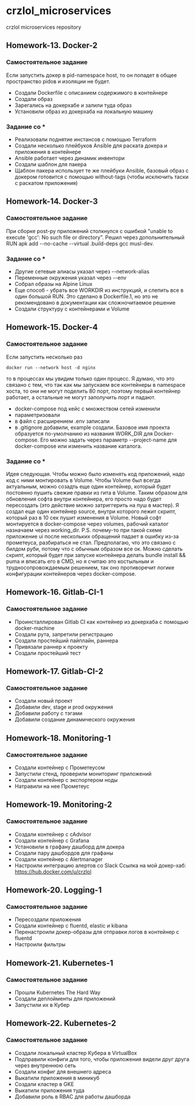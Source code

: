 # crzlol_microservices
crzlol microservices repository

## Homework-13. Docker-2
### Самостоятельное задание
Если запустить докер в pid-namespace host, то он попадет в общее пространство pidов и изоляции не будет.
 - Создали Dockerfile с описанием содержимого в контейнере
 - Создали образ
 - Зарегались на докерхабе и залили туда образ
 - Установили образ из докерхаба на локальную машину

### Задание со *
 - Реализовали поднятие инстансов с помощью Terraform
 - Создали несколько плейбуков Ansible для раската докера и приложения в контейнере
 - Ansible работает через динамик инвентори
 - Создали шаблон для пакера
 - Щаблон пакера использует те же плейбуки Ansible, базовый образ с докером готовится с помощью without-tags (чтобы исключить таски с раскатом приложения)

## Homework-14. Docker-3
### Самостоятельное задание
При сборке post-py приложений столкнулся с ошибкой "unable to execute 'gcc': No such file or directory".
Решил через допольнительный RUN apk add --no-cache --virtual .build-deps gcc musl-dev.

### Задание со *
 - Другие сетевые алиасы указал через --network-alias
 - Переменные окружения указал через --env
 - Собрал образы на Alpine Linux
 - Еще способ - убрать все WORKDIR из инструкций, и слепить все в один большой RUN. Это сделано в Dockerfile.1, но это не рекомендовано в документации как сложночитаемое решение
 - Создали структуру с контейнерами и Volume

 ## Homework-15. Docker-4
### Самостоятельное задание
Если запустить несколько раз
```
docker run --network host -d nginx
```
то в процессах мы увидим только один процесс. Я думаю, что это связано с тем, что так как мы запускаем все контейнеры в namespace хоста, то они не могут поделить 80 порт, поэтому
первый контейнер работает, а остальные не могут заполучить порт и падают.
 - docker-compose под кейс с множеством сетей изменили
 - параметризовали
 - в файл с расширением .env записали
 - в .gitignore добавили, example создали.
Базовое имя проекта образуется по-умолчанию из названия WORK_DIR для Docker-compose. Его можно задать через параметр --project-name для docker-compose или изменить название каталога.

### Задание со *
Идея следующая. Чтобы можно было изменять код приложений, надо код с ними монтировать в Volume. Чтобы Volume
был всегда актуальным, можно созадть еще один контейнер, который будет постоянно пушить свежие правки из гита
в Volume. Таким образом для обновления софта внутри контейнера, его просто надо будет пересоздать (это действие
можно затриггерить на пуш в мастер).
Я создал еще один контейнер source, внутри которого лежит скрипт, который раз в 10 сек пушит изменения в Volume.
Новый софт монтируется в docker-compose через volumes, рабочий каталог назначаем через working_dir.
P.S. почему-то при такой схеме приложение ui после нескольких обращений падает в ошибку из-за прометеуса,
разбираться не стал. Предполагаю, что это связано с билдом руби, потому что с обычным образом все ок.
Можно сделать скрипт, который будет при запуске контейнера делать bundle install && puma и вписать его в CMD, но
я считаю это костыльным и трудносопровождаемым решением, так оно противоречит логике конфигурации контейнеров
через docker-compose.

## Homework-16. Gitlab-CI-1
### Самостоятельное задание
 - Проинсталлирован Gitlab CI как контейнер из докерхаба с помощью docker-machine
 - Создали рута, запретили регистрацию
 - Создали простейший пайплайн, раннера
 - Привязали раннер к проекту
 - Создали простейший тест
 
## Homework-17. Gitlab-CI-2
### Самостоятельное задание
 - Создали новый проект
 - Добавили dev, stage и prod окружения
 - Добавили работу с тэгами
 - Добавили создание динамического окружения

## Homework-18. Monitoring-1
### Самостоятельное задание
 - Cоздали контейнер с Прометеусом
 - Запустили стенд, проверили мониторинг приложений
 - Создали контейнер с экспортером ноды
 - Натравили на нее Прометеус

## Homework-19. Monitoring-2
### Самостоятельное задание
 - Создали контейнер с cAdvisor
 - Создали контейнер с Grafana
 - Установили в графану дашборд для докера
 - Создали пару дашбордов для графаны
 - Создали контейнер с Alertmanager
 - Настроили интеграцию алертов со Slack
Ссылка на мой докер-хаб: https://hub.docker.com/u/crzlol

## Homework-20. Logging-1
### Самостоятельное задание
 - Пересоздали приложения
 - Создали контейнер с fluentd, elastic и kibana
 - Перенастроили докер-образы для отправки логов в контейнер с fluentd
 - Настроили фильтры

## Homework-21. Kubernetes-1
### Самостоятельное задание
 - Прошли Kubernetes The Hard Way
 - Создали деплойменты для приложений
 - Запустили их в Кубер

## Homework-22. Kubernetes-2
### Самостоятельное задание
 - Создали локальный кластер Кубера в VirtualBox
 - Подправили конфиги для того, чтобы приложения видели друг друга через внутреннюю сеть
 - Создали конфиг для внешнего адреса
 - Выкатили приложения в миникуб
 - Создали кластер в GKE
 - Выкатили приложения туда
 - Добавили роль в RBAC для работы дашборда
